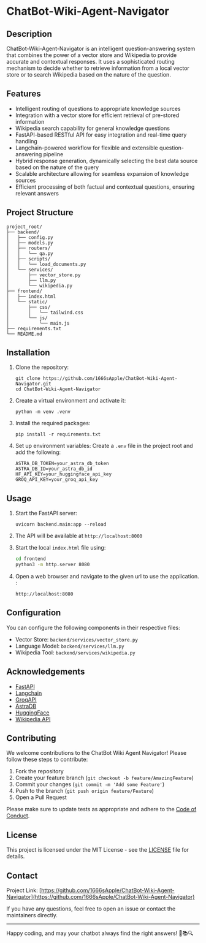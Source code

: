 # ChatBot-Wiki-Agent-Navigator

## Description
ChatBot-Wiki-Agent-Navigator is an intelligent question-answering system that combines the power of a vector store and Wikipedia to provide accurate and contextual responses. It uses a sophisticated routing mechanism to decide whether to retrieve information from a local vector store or to search Wikipedia based on the nature of the question.

## Features

- Intelligent routing of questions to appropriate knowledge sources
- Integration with a vector store for efficient retrieval of pre-stored information
- Wikipedia search capability for general knowledge questions
- FastAPI-based RESTful API for easy integration and real-time query handling
- Langchain-powered workflow for flexible and extensible question-answering pipeline
- Hybrid response generation, dynamically selecting the best data source based on the nature of the query
- Scalable architecture allowing for seamless expansion of knowledge sources
- Efficient processing of both factual and contextual questions, ensuring relevant answers

## Project Structure
```
project_root/
├── backend/
│   ├── config.py
│   ├── models.py
│   ├── routers/
│   │   └── qa.py
│   ├── scripts/
│   │   └── load_documents.py
│   └── services/
│       ├── vector_store.py
│       ├── llm.py
│       └── wikipedia.py
├── frontend/
│   ├── index.html
│   └── static/
│       ├── css/
│       │   └── tailwind.css
│       └── js/
│           └── main.js
├── requirements.txt
└── README.md
```

## Installation

1. Clone the repository:
   ```
   git clone https://github.com/1666sApple/ChatBot-Wiki-Agent-Navigator.git
   cd ChatBot-Wiki-Agent-Navigator
   ```

2. Create a virtual environment and activate it:
   ```
   python -m venv .venv
   ```

3. Install the required packages:
   ```
   pip install -r requirements.txt
   ```

4. Set up environment variables:
   Create a `.env` file in the project root and add the following:
   ```
   ASTRA_DB_TOKEN=your_astra_db_token
   ASTRA_DB_ID=your_astra_db_id
   HF_API_KEY=your_huggingface_api_key
   GROQ_API_KEY=your_groq_api_key
   ```

## Usage

1. Start the FastAPI server:
   ```
   uvicorn backend.main:app --reload
   ```

2. The API will be available at `http://localhost:8000`

3. Start the local `index.html` file using:
   ```bash
   cd frontend
   python3 -m http.server 8080
   ```

3. Open a web browser and navigate to the given url to use the application. :
   ```
   http://localhost:8080

## Configuration

You can configure the following components in their respective files:

- Vector Store: `backend/services/vector_store.py`
- Language Model: `backend/services/llm.py`
- Wikipedia Tool: `backend/services/wikipedia.py`

## Acknowledgements

- [FastAPI](https://fastapi.tiangolo.com/)
- [Langchain](https://python.langchain.com/)
- [GroqAPI](https://console.groq.com/)
- [AstraDB](https://astra.datastax.com/)
- [HuggingFace](https://huggingface.co/) 
- [Wikipedia API](https://pypi.org/project/Wikipedia-API/)


## Contributing

We welcome contributions to the ChatBot Wiki Agent Navigator! Please follow these steps to contribute:

1. Fork the repository
2. Create your feature branch (`git checkout -b feature/AmazingFeature`)
3. Commit your changes (`git commit -m 'Add some Feature'`)
4. Push to the branch (`git push origin feature/Feature`)
5. Open a Pull Request

Please make sure to update tests as appropriate and adhere to the [Code of Conduct](CODE_OF_CONDUCT.md).

## License

This project is licensed under the MIT License - see the [LICENSE](LICENSE) file for details.

## Contact

Project Link: [https://github.com/1666sApple/ChatBot-Wiki-Agent-Navigator](https://github.com/1666sApple/ChatBot-Wiki-Agent-Navigator)

If you have any questions, feel free to open an issue or contact the maintainers directly.

---

Happy coding, and may your chatbot always find the right answers! 🤖📚🔍